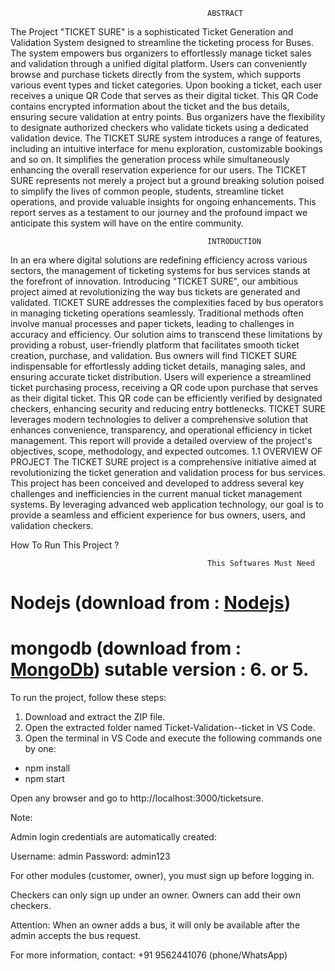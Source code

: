                                                 ABSTRACT
The Project "TICKET SURE" is a sophisticated Ticket Generation and Validation System designed
to streamline the ticketing process for Buses. The system empowers bus organizers to effortlessly
manage ticket sales and validation through a unified digital platform. Users can conveniently browse
and purchase tickets directly from the system, which supports various event types and ticket
categories.
Upon booking a ticket, each user receives a unique QR Code that serves as their digital ticket. This
QR Code contains encrypted information about the ticket and the bus details, ensuring secure
validation at entry points. Bus organizers have the flexibility to designate authorized checkers who
validate tickets using a dedicated validation device.
The TICKET SURE system introduces a range of features, including an intuitive interface for menu
exploration, customizable bookings and so on. It simplifies the generation process while
simultaneously enhancing the overall reservation experience for our users.
The TICKET SURE represents not merely a project but a ground breaking solution poised to simplify
the lives of common people, students, streamline ticket operations, and provide valuable insights for
ongoing enhancements. This report serves as a testament to our journey and the profound impact we
anticipate this system will have on the entire community.



                                                INTRODUCTION


In an era where digital solutions are redefining efficiency across various sectors, the management of
ticketing systems for bus services stands at the forefront of innovation. Introducing "TICKET SURE",
our ambitious project aimed at revolutionizing the way bus tickets are generated and validated.
TICKET SURE addresses the complexities faced by bus operators in managing ticketing operations
seamlessly. Traditional methods often involve manual processes and paper tickets, leading to
challenges in accuracy and efficiency. Our solution aims to transcend these limitations by providing
a robust, user-friendly platform that facilitates smooth ticket creation, purchase, and validation.
Bus owners will find TICKET SURE indispensable for effortlessly adding ticket details, managing
sales, and ensuring accurate ticket distribution. Users will experience a streamlined ticket purchasing
process, receiving a QR code upon purchase that serves as their digital ticket. This QR code can be
efficiently verified by designated checkers, enhancing security and reducing entry bottlenecks.
TICKET SURE leverages modern technologies to deliver a comprehensive solution that enhances
convenience, transparency, and operational efficiency in ticket management. This report will provide
a detailed overview of the project's objectives, scope, methodology, and expected outcomes.
1.1 OVERVIEW OF PROJECT
The TICKET SURE project is a comprehensive initiative aimed at revolutionizing the ticket
generation and validation process for bus services. This project has been conceived and developed to
address several key challenges and inefficiencies in the current manual ticket management systems.
By leveraging advanced web application technology, our goal is to provide a seamless and efficient
experience for bus owners, users, and validation checkers.

How To Run This Project ?

                                                This Softwares Must Need 

# Nodejs (download from : [Nodejs](https://nodejs.org/en/download/package-manager))
# mongodb (download from : [MongoDb](https://www.mongodb.com/try/download/community-kubernetes-operator))  sutable version : 6. or 5.

To run the project, follow these steps:

1. Download and extract the ZIP file.
2. Open the extracted folder named Ticket-Validation--ticket in VS Code.
3. Open the terminal in VS Code and execute the following commands one by one:

 * npm install
 * npm start

Open any browser and go to http://localhost:3000/ticketsure.

Note:

Admin login credentials are automatically created:

Username: admin
Password: admin123

For other modules (customer, owner), you must sign up before logging in.

Checkers can only sign up under an owner. Owners can add their own checkers.

Attention: When an owner adds a bus, it will only be available after the admin accepts the bus request.

For more information, contact:
+91 9562441076 (phone/WhatsApp)